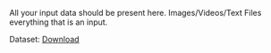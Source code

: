 All your input data should be present here. Images/Videos/Text Files everything that is an input.

Dataset: [Download](http://groups.csail.mit.edu/graphics/face/tracker/release/zipfiles/data.zip)
